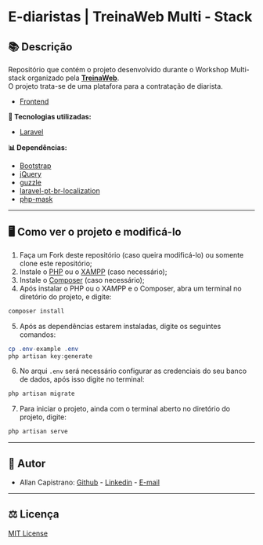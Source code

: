 # E-diaristas | TreinaWeb Multi - Stack

## 📚 Descrição ##
Repositório que contém o projeto desenvolvido durante o Workshop Multi-stack organizado pela [**TreinaWeb**](https://www.treinaweb.com.br/). <br />
O projeto trata-se de uma platafora para a contratação de diarista.

- [Frontend](https://github.com/wellingtonamaral/multistack-treinaweb-ediaristas-react)


**🔗 Tecnologias utilizadas:**
- [Laravel](https://laravel.com/)

**📊 Dependências:**
- [Bootstrap](https://getbootstrap.com/)
- [jQuery](http://code.jquery.com/)
- [guzzle](https://laravel.com/docs/8.x/http-client)
- [laravel-pt-br-localization](https://github.com/lucascudo/laravel-pt-BR-localization)
- [php-mask](https://github.com/clemdesign/php-mask)

------------

## 🖥️ Como ver o projeto e modificá-lo ##

1. Faça um Fork deste repositório (caso queira modificá-lo) ou somente clone este repositório;
2. Instale o [PHP](https://www.php.net/downloads) ou o [XAMPP](https://www.apachefriends.org/pt_br/index.html) (caso necessário);
3. Instale o [Composer](https://getcomposer.org/download/) (caso necessário);
4. Após instalar o PHP ou o XAMPP e o Composer, abra um terminal no diretório do projeto, e digite:
```powershell
composer install
```
5. Após as dependências estarem instaladas, digite os seguintes comandos:
```powershell
cp .env-example .env
php artisan key:generate
```
6. No arqui `.env` será necessário configurar as credenciais do seu banco de dados, após isso digite no terminal:
```powershell
php artisan migrate
```
7. Para iniciar o projeto, ainda com o terminal aberto no diretório do projeto, digite:
```powershell
php artisan serve
```

------------

## 📌 Autor ##
- Allan Capistrano: [Github](https://github.com/wellingtonamaral) - [Linkedin](https://www.linkedin.com/in/wellamaral/) - [E-mail](https://mail.google.com/mail/u/0/?view=cm&fs=1&tf=1&source=mailto&to=well.ribeiro@live.com)

------------

## ⚖️ Licença ##
[MIT License]()
